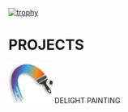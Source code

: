 <a href="https://github.com/MUHIB-143"><img title="trophy" src="https://github-profile-trophy.vercel.app/?username=MUHIB-143&theme=monokai"></a>
# PROJECTS 
[<img src="file/logo.png" alt="DELIGHT PAINTING" height="80">](https://github.com/MUHIB-143/DELIGHT-PAINTING/releases/download/Service/DELIGHT_PAINTING.apk)
DELIGHT PAINTING
